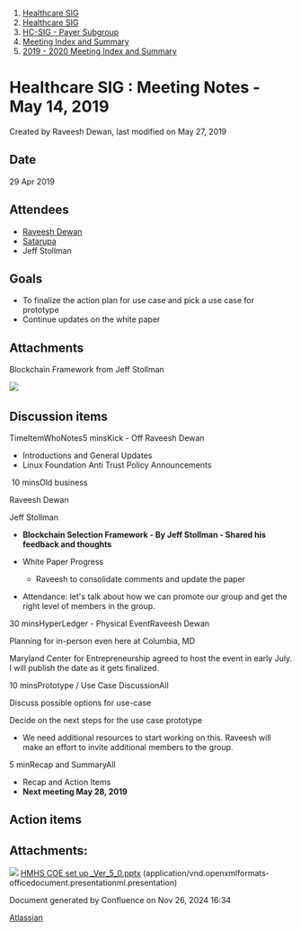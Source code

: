 1. [Healthcare SIG](index.html)
2. [Healthcare SIG](Healthcare-SIG_20545573.html)
3. [HC-SIG - Payer Subgroup](HC-SIG---Payer-Subgroup_20545772.html)
4. [Meeting Index and Summary](Meeting-Index-and-Summary_20562097.html)
5. [2019 - 2020 Meeting Index and Summary](2019---2020-Meeting-Index-and-Summary_20562096.html)

# Healthcare SIG : Meeting Notes - May 14, 2019

Created by Raveesh Dewan, last modified on May 27, 2019

## Date

29 Apr 2019

## Attendees

- [Raveesh Dewan](https://lf-hyperledger.atlassian.net/wiki/people/70121:649dc451-8286-49a2-9235-8e8961c00c8c?ref=confluence)
- [Satarupa](https://lf-hyperledger.atlassian.net/wiki/people/70121:dd9554fa-ac64-4bac-8eea-868f15b40abb?ref=confluence)
- Jeff Stollman

## Goals

- To finalize the action plan for use case and pick a use case for prototype
- Continue updates on the white paper

## Attachments

Blockchain Framework from Jeff Stollman

[![](attachments/thumbnails/20552320/20562429)](attachments/20552320/20562429.pptx) 

## Discussion items

TimeItemWhoNotes5 minsKick - Off Raveesh Dewan

- Introductions and General Updates
- Linux Foundation Anti Trust Policy Announcements

 10 minsOld business 

Raveesh Dewan 

Jeff Stollman

- **Blockchain Selection Framework - By Jeff Stollman - Shared his feedback and thoughts**
- White Paper Progress
  
  - Raveesh to consolidate comments and update the paper
- Attendance: let's talk about how we can promote our group and get the right level of members in the group.

30 minsHyperLedger - Physical EventRaveesh Dewan

Planning for in-person even here at Columbia, MD 

Maryland Center for Entrepreneurship agreed to host the event in early July. I will publish the date as it gets finalized.  

10 minsPrototype / Use Case DiscussionAll

Discuss possible options for use-case

Decide on the next steps for the use case prototype

- We need additional resources to start working on this. Raveesh will make an effort to invite additional members to the group.

5 minRecap and SummaryAll

- Recap and Action Items
- **Next meeting May 28, 2019**

## Action items

## Attachments:

![](images/icons/bullet_blue.gif) [HMHS COE set up \_Ver\_5\_0.pptx](attachments/20552320/20562429.pptx) (application/vnd.openxmlformats-officedocument.presentationml.presentation)

Document generated by Confluence on Nov 26, 2024 16:34

[Atlassian](http://www.atlassian.com/)
